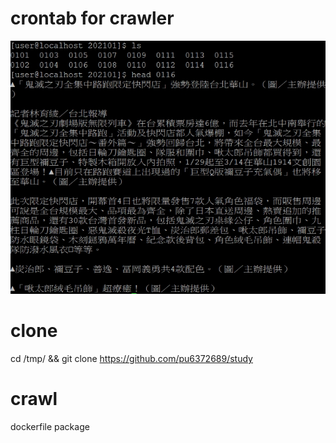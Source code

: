 # crontab for crawler
![image](https://raw.githubusercontent.com/pu6372689/study/master/ReadmePic/p1.jpg)



# clone 
cd /tmp/ && git clone https://github.com/pu6372689/study

# crawl
dockerfile package

